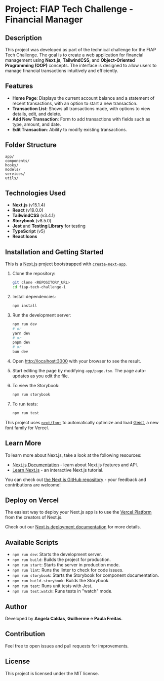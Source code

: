 # Project: FIAP Tech Challenge - Financial Manager

## Description

This project was developed as part of the technical challenge for the FIAP Tech Challenge. The goal is to create a web application for financial management using **Next.js**, **TailwindCSS**, and **Object-Oriented Programming (OOP)** concepts. The interface is designed to allow users to manage financial transactions intuitively and efficiently.

## Features

- **Home Page**: Displays the current account balance and a statement of recent transactions, with an option to start a new transaction.
- **Transaction List**: Shows all transactions made, with options to view details, edit, and delete.
- **Add New Transaction**: Form to add transactions with fields such as type, amount, and date.
- **Edit Transaction**: Ability to modify existing transactions.

## Folder Structure

```
app/
components/
hooks/
models/
services/
utils/
```

## Technologies Used

- **Next.js** (v15.1.4)
- **React** (v19.0.0)
- **TailwindCSS** (v3.4.1)
- **Storybook** (v8.5.0)
- **Jest** and **Testing Library** for testing
- **TypeScript** (v5)
- **React Icons**

## Installation and Getting Started

This is a [Next.js](https://nextjs.org) project bootstrapped with [`create-next-app`](https://nextjs.org/docs/app/api-reference/cli/create-next-app).

1. Clone the repository:
   ```bash
   git clone <REPOSITORY_URL>
   cd fiap-tech-challenge-1
   ```
2. Install dependencies:
   ```bash
   npm install
   ```
3. Run the development server:
   ```bash
   npm run dev
   # or
   yarn dev
   # or
   pnpm dev
   # or
   bun dev
   ```
4. Open [http://localhost:3000](http://localhost:3000) with your browser to see the result.

5. Start editing the page by modifying `app/page.tsx`. The page auto-updates as you edit the file.

6. To view the Storybook:
   ```bash
   npm run storybook
   ```
7. To run tests:
   ```bash
   npm run test
   ```

This project uses [`next/font`](https://nextjs.org/docs/app/building-your-application/optimizing/fonts) to automatically optimize and load [Geist](https://vercel.com/font), a new font family for Vercel.

## Learn More

To learn more about Next.js, take a look at the following resources:

- [Next.js Documentation](https://nextjs.org/docs) - learn about Next.js features and API.
- [Learn Next.js](https://nextjs.org/learn) - an interactive Next.js tutorial.

You can check out [the Next.js GitHub repository](https://github.com/vercel/next.js) - your feedback and contributions are welcome!

## Deploy on Vercel

The easiest way to deploy your Next.js app is to use the [Vercel Platform](https://vercel.com/new?utm_medium=default-template&filter=next.js&utm_source=create-next-app&utm_campaign=create-next-app-readme) from the creators of Next.js.

Check out our [Next.js deployment documentation](https://nextjs.org/docs/app/building-your-application/deploying) for more details.

## Available Scripts

- `npm run dev`: Starts the development server.
- `npm run build`: Builds the project for production.
- `npm run start`: Starts the server in production mode.
- `npm run lint`: Runs the linter to check for code issues.
- `npm run storybook`: Starts the Storybook for component documentation.
- `npm run build-storybook`: Builds the Storybook.
- `npm run test`: Runs unit tests with Jest.
- `npm run test:watch`: Runs tests in "watch" mode.

## Author

Developed by **Angela Caldas**, **Guilherme** e **Paula Freitas**.

## Contribution

Feel free to open issues and pull requests for improvements.

## License

This project is licensed under the MIT license.
